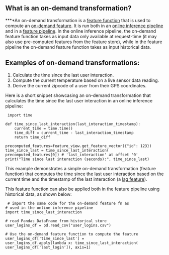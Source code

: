 **What is an on-demand transformation?**
----------------------------------------

**‍**An on-demand transformation is a [feature function](https://www.hopsworks.ai/dictionary/feature-function) that is used to compute an [on-demand feature](https://www.hopsworks.ai/dictionary/on-demand-features). It is run both in an [online inference pipeline](https://www.hopsworks.ai/dictionary/online-inference-pipeline) and in a [feature pipeline](https://www.hopsworks.ai/dictionary/feature-pipeline). In the online inference pipeline, the on-demand feature function takes as input data only available at request-time (it may also use pre-computed features from the feature store), while in the feature pipeline the on-demand feature function takes as input historical data.

**Examples of on-demand transformations:**
------------------------------------------

1. Calculate the time since the last user interaction.
2. Compute the current temperature based on a live sensor data reading.
3. Derive the current zipcode of a user from their GPS coordinates.

Here is a short snippet showcasing an on-demand transformation that calculates the time since the last user interaction in an online inference pipeline:


```
 import time

def time_since_last_interaction(last_interaction_timestamp):
    current_time = time.time()
    time_diff = current_time - last_interaction_timestamp
    return time_diff

precomputed_features=feature_view.get_feature_vector({"id": 123})
time_since_last = time_since_last_interaction(
precomputed_features[0]) # 'last_interaction' at offset '0'
print("Time since last interaction (seconds):", time_since_last)

```
This example demonstrates a simple on-demand transformation (feature function) that computes the time since the last user interaction based on the current time and the timestamp of the last interaction (a [lag feature](https://www.hopsworks.ai/dictionary/lagged-features)). 

This feature function can also be applied both in the feature pipeline using historical data, as shown below:


```
 # import the same code for the on-demand feature fn as
# used in the online inference pipeline
import time_since_last_interaction

# read Pandas DataFrame from historical store
user_logins_df = pd.read_csv("user_logins.csv")

# Use the on-demand feature function to compute the feature 
user_logins_df['time_since_last'] = 
user_logins_df.apply(lambda x: time_since_last_interaction(
user_logins_df['last_login']), axis=1)

```
